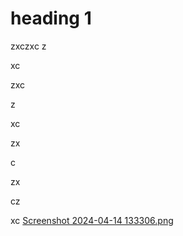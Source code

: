 # heading 1

zxczxc z

xc

zxc

z

xc

zx

c

zx

cz

xc [Screenshot 2024-04-14 133306.png](/api/files/01a2e0ee-ee9c-4f0a-9c83-bff93fa6c8d5) 
